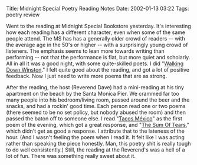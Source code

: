Title: Midnight Special Poetry Reading Notes
Date: 2002-01-13 03:22
Tags: poetry review

Went to the reading at Midnight Special
Bookstore yesterday. It's interesting how each
reading has a different character, even when some of the same people
attend. The MS has has a generally older crowd of readers -- with the
average age in the 50's or higher -- with a surprisingly young crowd of
listeners. The emphasis seems to lean more towards writing than
performing -- not that the performance is flat, but more quiet and
scholarly. All in all it was a good night, with some quite-skilled
poets. I did "[Walking Down
Winston](/2001/12/20/walking-down-winston/ "Walking Down Winston")."
I felt quite good about the reading, and got a lot of positive feedback.
Now I just need to write more poems that are as strong.

After the reading, the host (Reverend Dave) had a mini-reading at his
tiny apartment on the beach by the Santa Monica Pier. We crammed far too
many people into his bedroom/living room, passed around the beer and the
snacks, and had a rockin' good time. Each person read one or two poems
(there seemed to be no set policy, but nobody abused the room) and then
passed the baton off to someone else. I read "[Tacos
México](/2001/01/01/tacos-mexico/ "Tacos México")" as
the first poem of the evening, which got a great response, and "[The Sum
Of
Tears](/2001/03/04/the-sum-of-tears/ "The Sum Of Tears"),"
which didn't get as good a response. I attribute that to the lateness of
the hour. (And I wasn't feeling the poem when I read it. It felt like I
was acting rather than speaking the piece honestly. Man, this poetry
shit is really tough to do well consistently.) Still, the reading at the
Reverend's was a hell of a lot of fun. There was something really sweet
about it.

